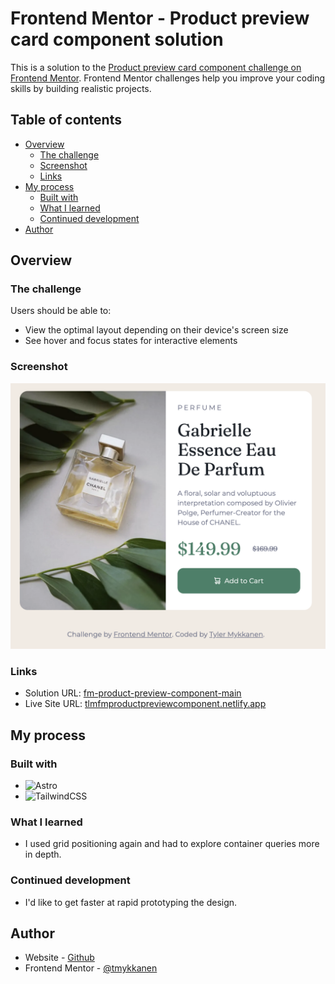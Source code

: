 # Frontend Mentor - Product preview card component solution

This is a solution to the [Product preview card component challenge on Frontend Mentor](https://www.frontendmentor.io/challenges/product-preview-card-component-GO7UmttRfa). Frontend Mentor challenges help you improve your coding skills by building realistic projects.

## Table of contents

- [Overview](#overview)
  - [The challenge](#the-challenge)
  - [Screenshot](#screenshot)
  - [Links](#links)
- [My process](#my-process)
  - [Built with](#built-with)
  - [What I learned](#what-i-learned)
  - [Continued development](#continued-development)
- [Author](#author)

## Overview

### The challenge

Users should be able to:

- View the optimal layout depending on their device's screen size
- See hover and focus states for interactive elements

### Screenshot

![](./screenshot.png)

### Links

- Solution URL: [fm-product-preview-component-main](https://github.com/tmykkanen/fm-product-preview-component-main)
- Live Site URL: [tlmfmproductpreviewcomponent.netlify.app](https://tlmfmproductpreviewcomponent.netlify.app)

## My process

### Built with

- ![Astro](https://img.shields.io/badge/astro-%232C2052.svg?style=for-the-badge&logo=astro&logoColor=white)
- ![TailwindCSS](https://img.shields.io/badge/tailwindcss-%2338B2AC.svg?style=for-the-badge&logo=tailwind-css&logoColor=white)

### What I learned

- I used grid positioning again and had to explore container queries more in depth.

### Continued development

- I'd like to get faster at rapid prototyping the design.

## Author

- Website - [Github](https://github.com/tmykkanen)
- Frontend Mentor - [@tmykkanen](https://www.frontendmentor.io/profile/tmykkanen)
